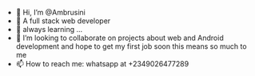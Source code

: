 - 👋 Hi, I’m @Ambrusini
- 👀 A full stack web developer
- 🌱 always learning ...
- 💞️ I’m looking to collaborate on projects about web and Android development and hope to get my first job soon this means so much to me 
- 📫 How to reach me: whatsapp at +2349026477289

<!---
Ambrusini is a ✨ special ✨ repository because its `README.md` (this file) appears on your GitHub profile.
You can click the Preview link to take a look at your changes.
--->
